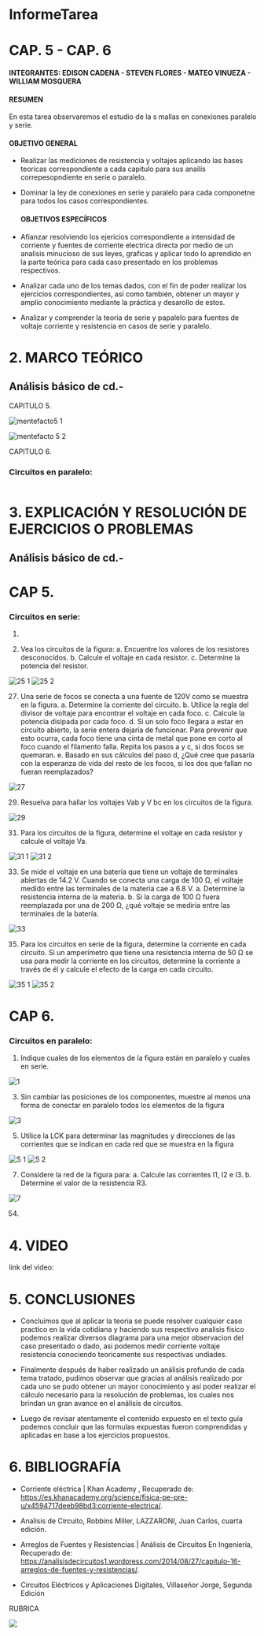# InformeTarea

# CAP. 5 - CAP. 6

#### INTEGRANTES: EDISON CADENA - STEVEN FLORES - MATEO VINUEZA - WILLIAM MOSQUERA

#### RESUMEN

En esta tarea observaremos el estudio de la s mallas en conexiones paralelo y serie.
  #### OBJETIVO GENERAL

- Realizar las mediciones de resistencia y voltajes aplicando las bases teoricas correspondiente a cada capitulo para sus anailis correpesopndiente en serie o paralelo.

- Dominar la ley de conexiones en serie y paralelo para cada componetne para todos los casos correspondientes.


  #### OBJETIVOS ESPECÍFICOS

- Afianzar resolviendo los ejericios correspondiente a intensidad de corriente y fuentes de corriente electrica directa por medio de un analisis minucioso de sus leyes, graficas y aplicar todo lo aprendido en la parte teórica para cada caso presentado en los problemas respectivos.

- Analizar cada uno de los temas dados, con el fin de poder realizar los ejercicios correspondientes, así como también, obtener un mayor y amplio conocimiento mediante la práctica y desarollo de estos.  

- Analizar y comprender la teoria de serie y papalelo para fuentes de voltaje corriente y resistencia en casos de serie y paralelo.


# 2. MARCO TEÓRICO

## Análisis básico de cd.-


CAPITULO 5.

![mentefacto5 1](https://user-images.githubusercontent.com/84453557/122873815-da877e80-d2f7-11eb-83a9-adbd9bd435d2.png)

![mentefacto 5 2](https://user-images.githubusercontent.com/84453557/122873828-deb39c00-d2f7-11eb-8ae5-e7d1f5693457.png)


CAPITULO 6.

### Circuitos en paralelo:



![]()



# 3. EXPLICACIÓN Y RESOLUCIÓN DE EJERCICIOS O PROBLEMAS

## Análisis básico de cd.-

# CAP 5.

### Circuitos en serie:

1. 


25. Vea los circuitos de la figura:
a. Encuentre los valores de los resistores desconocidos.
b. Calcule el voltaje en cada resistor.
c. Determine la potencia del resistor.

![25 1](https://user-images.githubusercontent.com/84453557/122870331-24ba3100-d2f3-11eb-964d-09a3d20a551a.png)
![25 2](https://user-images.githubusercontent.com/84453557/122870344-271c8b00-d2f3-11eb-9cb1-0a50191ad847.png)


27. Una serie de focos se conecta a una fuente de 120V como se muestra en la figura.
a. Determine la corriente del circuito.
b. Utilice la regla del divisor de voltaje para encontrar el voltaje en cada foco.
c. Calcule la potencia disipada por cada foco.
d. Si un solo foco llegara a estar en circuito abierto, la serie entera dejaría de funcionar. Para prevenir que esto ocurra, cada foco tiene una cinta de metal que pone en corto al foco cuando el filamento falla. Repita los pasos a y c, si dos focos se quemaran.
e. Basado en sus cálculos del paso d, ¿Qué cree que pasaría con la esperanza de vida del resto de los focos, si los dos que fallan no fueran reemplazados?

![27](https://user-images.githubusercontent.com/84453557/122870358-2be13f00-d2f3-11eb-99eb-5af525630201.png)


29. Resuelva para hallar los voltajes Vab y V bc en los circuitos de la figura.

![29](https://user-images.githubusercontent.com/84453557/122870371-313e8980-d2f3-11eb-9b60-862a4c34831e.png)


31. Para los circuitos de la figura, determine el voltaje en cada resistor y calcule el voltaje Va.

![31 1](https://user-images.githubusercontent.com/84453557/122870377-356aa700-d2f3-11eb-873c-6181bf48b760.png)
![31 2](https://user-images.githubusercontent.com/84453557/122870381-369bd400-d2f3-11eb-9530-91f7741910b2.png)


33. Se mide el voltaje en una batería que tiene un voltaje de terminales abiertas de 14.2 V. Cuando se conecta una carga de 100 Ω, el voltaje medido entre las terminales de la materia cae a 6.8 V.
a. Determine la resistencia interna de la materia.
b. Si la carga de 100 Ω fuera reemplazada por una de 200 Ω, ¿qué voltaje se mediría entre las terminales de la batería.

![33](https://user-images.githubusercontent.com/84453557/122870385-3996c480-d2f3-11eb-9887-f7d6054d0a42.png)


35. Para los circuitos en serie de la figura, determine la corriente en cada circuito. Si un amperímetro que tiene una resistencia interna de 50 Ω se usa para medir la corriente en los circuitos, determine la corriente a través de él y calcule el efecto de la carga en cada circuito.

![35 1](https://user-images.githubusercontent.com/84453557/122870390-3c91b500-d2f3-11eb-9052-40d79591b6aa.png)
![35 2](https://user-images.githubusercontent.com/84453557/122870397-3dc2e200-d2f3-11eb-8e6f-8756e0569c26.png)



# CAP 6.

### Circuitos en paralelo:

1. Indique cuales de los elementos de la figura están en paralelo y cuales en serie.

![1](https://user-images.githubusercontent.com/84453557/122870414-43202c80-d2f3-11eb-9fef-836ce743a3d8.png)


3. Sin cambiar las posiciones de los componentes, muestre al menos una forma de conectar en paralelo todos los elementos de la figura

![3](https://user-images.githubusercontent.com/84453557/122870424-461b1d00-d2f3-11eb-81e6-7f277f5a9ef4.png)


5. Utilice la LCK para determinar las magnitudes y direcciones de las corrientes que se indican en cada red que se muestra en la figura

![5 1](https://user-images.githubusercontent.com/84453557/122870434-487d7700-d2f3-11eb-9887-ab7176111dbd.png)
![5 2](https://user-images.githubusercontent.com/84453557/122870442-4a473a80-d2f3-11eb-9f34-06b9811c75e5.png)



7. Considere la red de la figura para:
a. Calcule las corrientes I1, I2 e I3.
b. Determine el valor de la resistencia R3.

![7](https://user-images.githubusercontent.com/84453557/122870452-4ddac180-d2f3-11eb-8171-6796de1bb8e7.png)








54.


# 4. VIDEO

link del video:

# 5. CONCLUSIONES

 * Concluímos que al aplicar la teoria se puede resolver cualquier caso practico en la vida cotidiana y haciendo sus respectivo analisis fisico podemos realizar diversos diagrama para una mejor observacion del caso presentado o dado, asi podemos medir corriente voltaje resistencia conociendo teoricamente sus respectivas undiades.
 
 * Finalmente después de haber realizado un análisis profundo de cada tema tratado, pudimos observar que gracias al análisis realizado por cada uno se pudo obtener un mayor conocimiento y así poder realizar el cálculo necesario para la resolución de problemas, los cuales nos brindan un gran avance en el análisis de circuitos.
 
 * Luego de revisar atentamente el contenido expuesto en el texto guía podemos concluir que las formulas expuestas fueron comprendidas y aplicadas en base a los ejercicios propuestos.

# 6. BIBLIOGRAFÍA

* Corriente eléctrica | Khan Academy , Recuperado de: https://es.khanacademy.org/science/fisica-pe-pre-u/x4594717deeb98bd3:corriente-electrica/.

* Analisis de Circuito, Robbins Miller, LAZZARONI, Juan Carlos, cuarta edición.

* Arreglos de Fuentes y Resistencias | Análisis de Circuitos En Ingeniería, Recuperado de: https://analisisdecircuitos1.wordpress.com/2014/08/27/capitulo-16-arreglos-de-fuentes-y-resistencias/.  

* Circuitos Eléctricos y Aplicaciones Digitales, Villaseñor Jorge, Segunda Edición 

RUBRICA

![](https://github.com/doalulema/InformeTarea/blob/main/Tarea.png)
